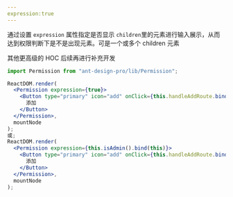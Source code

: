 ```yaml
---
expression:true
---
```


通过设置 `expression` 属性指定是否显示 `children`里的元素进行输入展示，从而达到权限判断下是不是出现元素。可是一个或多个 children 元素

其他更高级的 HOC 后续再进行补充开发

```jsx
import Permission from "ant-design-pro/lib/Permission";

ReactDOM.render(
  <Permission expression={true}>
    <Button type="primary" icon="add" onClick={this.handleAddRoute.bind(this)}>
      添加
    </Button>
  </Permission>,
  mountNode
);
或;
ReactDOM.render(
  <Permission expression={this.isAdmin().bind(this)}>
    <Button type="primary" icon="add" onClick={this.handleAddRoute.bind(this)}>
      添加
    </Button>
  </Permission>,
  mountNode
);
```
